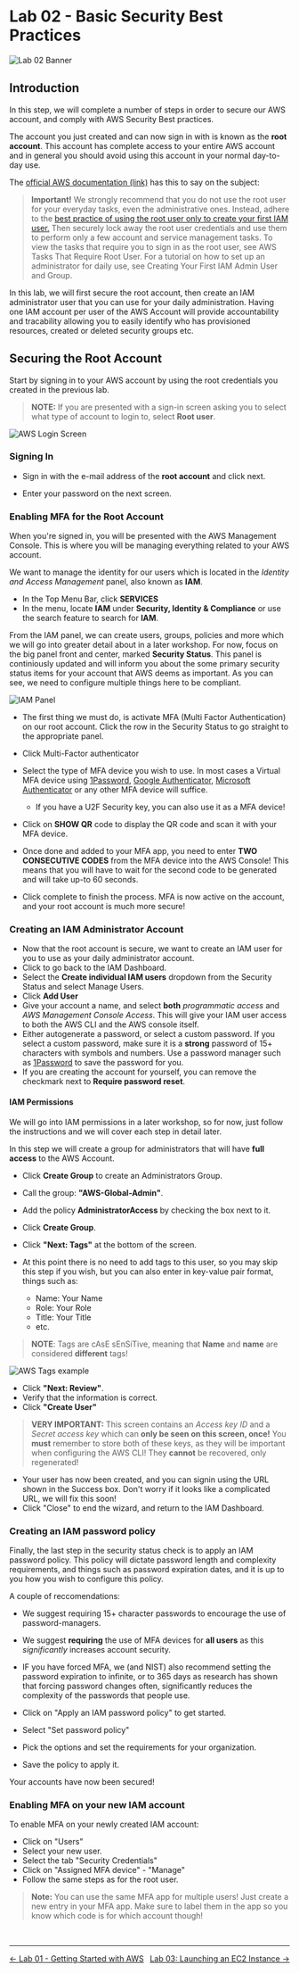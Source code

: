 # Lab 02 - Basic Security Best Practices
![Lab 02 Banner](GFX/Lab02.png)

## Introduction
In this step, we will complete a number of steps in order to secure our AWS account, and comply with AWS Security Best practices.

The account you just created and can now sign in with is known as the **root account**. This account has complete access to your entire AWS account and in general you should avoid using this account in your normal day-to-day use.

The [official AWS documentation (link)](https://docs.aws.amazon.com/IAM/latest/UserGuide/id_root-user.html) has this to say on the subject:

>**Important!**
We strongly recommend that you do not use the root user for your everyday tasks, even the administrative ones. Instead, adhere to the [best practice of using the root user only to create your first IAM user.](https://docs.aws.amazon.com/IAM/latest/UserGuide/best-practices.html#create-iam-users) Then securely lock away the root user credentials and use them to perform only a few account and service management tasks. To view the tasks that require you to sign in as the root user, see AWS Tasks That Require Root User. For a tutorial on how to set up an administrator for daily use, see Creating Your First IAM Admin User and Group.

In this lab, we will first secure the root account, then create an IAM administrator user that you can use for your daily administration. Having one IAM account per user of the AWS Account will provide accountability and tracability allowing you to easily identify who has provisioned resources, created or deleted security groups etc.

## Securing the Root Account
Start by signing in to your AWS account by using the root credentials you created in the previous lab.

> **NOTE:** If you are presented with a sign-in screen asking you to select what type of account to login to, select **Root user**.

![AWS Login Screen](GFX/Screenshot1.png)

### Signing In

* Sign in with the e-mail address of the **root account** and click next.

* Enter your password on the next screen.


### Enabling MFA for the Root Account
When you're signed in, you will be presented with the AWS Management Console. This is where you will be managing everything related to your AWS account.

We want to manage the identity for our users which is located in the *Identity and Access Management* panel, also known as **IAM**.

* In the Top Menu Bar, click **SERVICES**
* In the menu, locate **IAM** under **Security, Identity & Compliance** or use the search feature to search for **IAM**.

From the IAM panel, we can create users, groups, policies and more which we will go into greater detail about in a later workshop. For now, focus on the big panel front and center, marked **Security Status**. This panel is continiously updated and will inform you about the some primary security status items for your account that AWS deems as important. As you can see, we need to configure multiple things here to be compliant.

![IAM Panel](GFX/Screenshot2.png)

* The first thing we must do, is activate MFA (Multi Factor Authentication) on our root account. Click the row in the Security Status to go straight to the appropriate panel.
* Click Multi-Factor authenticator
* Select the type of MFA device you wish to use. In most cases a Virtual MFA device using [1Password](https://1password.com), [Google Authenticator](https://support.google.com/accounts/answer/1066447?co=GENIE.Platform%3DiOS&hl=en&oco=0), [Microsoft Authenticator](https://www.microsoft.com/en-us/account/authenticator) or any other MFA device will suffice.
    * If you have a U2F Security key, you can also use it as a MFA device!

* Click on **SHOW QR** code to display the QR code and scan it with your MFA device.
* Once done and added to your MFA app, you need to enter **TWO CONSECUTIVE CODES** from the MFA device into the AWS Console! This means that you will have to wait for the second code to be generated and will take up-to 60 seconds.
* Click complete to finish the process. MFA is now active on the account, and your root account is much more secure!


### Creating an IAM Administrator Account
* Now that the root account is secure, we want to create an IAM user for you to use as your daily administrator account.
* Click to go back to the IAM Dashboard.
* Select the **Create individual IAM users** dropdown from the Security Status and select Manage Users.
* Click **Add User**
* Give your account a name, and select **both** *programmatic access* and *AWS Management Console Access*. This will give your IAM user access to both the AWS CLI and the AWS console itself.
* Either autogenerate a password, or select a custom password. If you select a custom password, make sure it is a **strong** password of 15+ characters with symbols and numbers. Use a password manager such as [1Password](https://1password.com) to save the password for you.
* If you are creating the account for yourself, you can remove the checkmark next to **Require password reset**.

#### IAM Permissions
We will go into IAM permissions in a later workshop, so for now, just follow the instructions and we will cover each step in detail later.

In this step we will create a group for administrators that will have **full access** to the AWS Account.

* Click **Create Group** to create an Administrators Group.
* Call the group: **"AWS-Global-Admin"**.
* Add the policy **AdministratorAccess** by checking the box next to it.
* Click **Create Group**.


* Click **"Next: Tags"** at the bottom of the screen.
* At this point there is no need to add tags to this user, so you may skip this step if you wish, but you can also enter in key-value pair format, things such as:
    * Name: Your Name
    * Role: Your Role
    * Title: Your Title
    * etc.


> **NOTE**: Tags are cAsE sEnSiTive, meaning that **Name** and **name** are considered **different** tags!

![AWS Tags example](GFX/Screenshot3.png)

* Click **"Next: Review"**.
* Verify that the information is correct.
* Click **"Create User"**

> **VERY IMPORTANT:** This screen contains an *Access key ID* and a *Secret access key* which can **only be seen on this screen, once!** You **must** remember to store both of these keys, as they will be important when configuring the AWS CLI! They **cannot** be recovered, only regenerated!

* Your user has now been created, and you can signin using the URL shown in the Success box. Don't worry if it looks like a complicated URL, we will fix this soon!
* Click "Close" to end the wizard, and return to the IAM Dashboard.

### Creating an IAM password policy
Finally, the last step in the security status check is to apply an IAM password policy. This policy will dictate password length and complexity requirements, and things such as password expiration dates, and it is up to you how you wish to configure this policy.

A couple of reccomendations:

* We suggest requiring 15+ character passwords to encourage the use of password-managers.
* We suggest **requiring** the use of MFA devices for **all users** as this *significantly* increases account security.
* IF you have forced MFA, we (and NIST) also recommend setting the password expiration to infinite, or to 365 days as research has shown that forcing password changes often, significantly reduces the complexity of the passwords that people use.

* Click on "Apply an IAM password policy" to get started.
* Select "Set password policy"
* Pick the options and set the requirements for your organization.
* Save the policy to apply it.

Your accounts have now been secured!


### Enabling MFA on your new IAM account
To enable MFA on your newly created IAM account:

* Click on "Users"
* Select your new user.
* Select the tab "Security Credentials"
* Click on "Assigned MFA device" - "Manage"
* Follow the same steps as for the root user.

> **Note:** You can use the same MFA app for multiple users! Just create a new entry in your MFA app. Make sure to label them in the app so you know which code is for which account though!



&nbsp;
&nbsp;


---
<div>
    <div style="float: left;">
        <a href="../01 - Stage 1">← Lab 01 - Getting Started with AWS</a>
    </div>
    <div style="float: right;">
        <a href="../03 - Launching an EC2 Instance">Lab 03: Launching an EC2 Instance →</a>
    </div>
</div>

